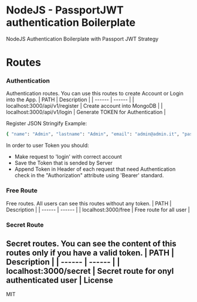 # NodeJS - PassportJWT authentication Boilerplate

NodeJS Authentication Boilerplate with Passport JWT Strategy

# Routes

### Authentication
Authentication routes. You can use this routes to create Account or Login into the App.
  | PATH | Description |
| ------ | ------ |
| localhost:3000/api/v1/register | Create account into MongoDB |
| localhost:3000/api/v1/login | Generate TOKEN for Authentication |

Register JSON Stringify Example:
```sh
{ "name": "Admin", "lastname": "Admin", "email": "admin@admin.it", "password": "password" }
```
In order to user Token you should:
  - Make request to 'login' with correct account
  - Save the Token that is sended by Server
  - Append Token in Header of each request that need Authentication check in the "Authorization" attribute using 'Bearer' standard.
 
### Free Route
Free routes. All users can see this routes without any token.
  | PATH | Description |
| ------ | ------ |
| localhost:3000/free | Free route for all user |

### Secret Route
Secret routes. You can see the content of this routes only if you have a valid token.
  | PATH | Description |
| ------ | ------ |
| localhost:3000/secret | Secret route for onyl authenticated user |
License
----

MIT